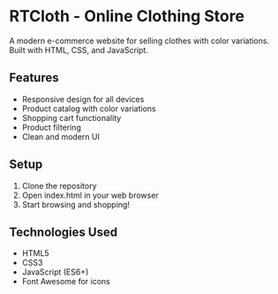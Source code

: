 # RTCloth - Online Clothing Store

A modern e-commerce website for selling clothes with color variations. Built with HTML, CSS, and JavaScript.

## Features
- Responsive design for all devices
- Product catalog with color variations
- Shopping cart functionality
- Product filtering
- Clean and modern UI

## Setup
1. Clone the repository
2. Open index.html in your web browser
3. Start browsing and shopping!

## Technologies Used
- HTML5
- CSS3
- JavaScript (ES6+)
- Font Awesome for icons
